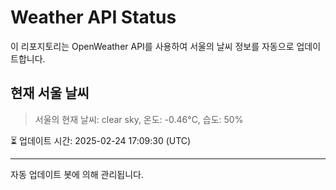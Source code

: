 
# Weather API Status

이 리포지토리는 OpenWeather API를 사용하여 서울의 날씨 정보를 자동으로 업데이트합니다.

## 현재 서울 날씨
> 서울의 현재 날씨: clear sky, 온도: -0.46°C, 습도: 50%

⏳ 업데이트 시간: 2025-02-24 17:09:30 (UTC)

---
자동 업데이트 봇에 의해 관리됩니다.

